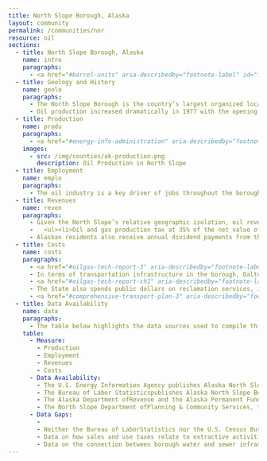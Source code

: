 ```yaml
---
title: North Slope Borough, Alaska
layout: community
permalink: /communities/nor
resource: oil
sections:
  - title: North Slope Borough, Alaska
    name: intro
    paragraphs: 
      - <a href="#barrel-units" aria-describedby="footnote-label" id="footnotes-ref">The United States has experienced something of a renaissance in domestic oil production since 2008, when crude oil production reached a low of 3.98 million bbl/day.</a> <a href="#production-exceeds-imports" aria-describedby="footnote-label" id="footnotes-ref">Fast forward five years, and the U.S. has nearly doubled its daily production output, with Texas and North Dakota driving much of the growth.</a>  <a href="#crude-production" aria-describedby="footnote-label" id="footnotes-ref">Alaska, the fourth largest state producer of crude oil in 2013, did not experience the same production boom, with crude oil output in steady decline over the past decade.</a> <a href="#boroughs" aria-describedby="footnote-label" id="footnotes-ref">In spite of that downward trend, the nation’s single largest producing county is Alaska’s North Slope Borough.</a>
  - title: Geology and History
    name: geolo
    paragraphs: 
      - The North Slope Borough is the country’s largest organized local jurisdiction, spanning over 94,000 miles north of the Arctic Circle. <a href="#borough-population" aria-describedby="footnote-label" id="footnotes-ref">Its 9,686 residents, most of whom are Inupiat Alaskan Natives, are spread across eight separate communities.</a> The northern coast of Alaska was documented as a potential oil-producing region as early as 1900. <a href="#petroleum-reserve" aria-describedby="footnote-label" id="footnotes-ref">However, the borough government was not formally incorporated until 1972, soon after the discovery of oil at Prudhoe Bay, the largest single oil field in North America.</a>
      - Oil production increased dramatically in 1977 with the opening of the Alaska Pipeline, which provided the first economically-viable way to transport large amounts of crude oil from the North Slope to market. In 1994, ARCO identified another significant deposit at the Alpine Field, located within the federally-administered National Petroleum Reserve of Alaska. The North Slope’s Prudhoe Bay and the Alpine Field constitute the majority of the state of Alaska’s oil production. <a href="#oilgas-tech-report" aria-describedby="footnote-label" id="footnotes-ref">Today, the borough’s oil reserve base is extensive, with approximately six billion barrels of proved oil.</a>
  - title: Production
    name: produ
    paragraphs: 
      - <a href="#energy-info-administration" aria-describedby="footnote-label" id="footnotes-ref">In 2013, the North Slope Borough produced 182.5 million bbl of oil, on both state-owned and federal land.</a> Since production at Prudhoe Bay commenced, all of the North Slope’s extraction has taken place in the northern portion of the Colville-Canning province, administered by either the Alaska Dept. of Natural Resourcesor the Bureau of Land Management (BLM). <a href="#oilgas-tech-report-2" aria-describedby="footnote-label" id="footnotes-ref">Once exclusively dominated by three companies, North Slope exploration and extraction has diversified significantly, with 63 current lease holders from seven countries.</a> <a href="#energy-info-administration-2" aria-describedby="footnote-label" id="footnotes-ref">Annual oil production in the borough peaked in 1988 at 722 million bbl and has steadily declined since that time.</a>
    images: 
      - src: /img/counties/ak-production.png
        description: Oil Production in North Slope
  - title: Employment
    name: emplo
    paragraphs: 
      - The oil industry is a key driver of jobs throughout the borough. <a href="#annual-average-employment" aria-describedby="footnote-label" id="footnotes-ref">In 2013, oil and gas extraction provided 1,768 jobs on the North Slope, accounting for 14.3% of total private jobs (12,340).</a> Since the North Slope Borough’s population is less than 10,000, however, it follows that many of the private jobs are filled by non-residents. <a href="#ak-non-residents" aria-describedby="footnote-label" id="footnotes-ref">In 2013, nonresidents accounted for 33.6% of oil industry workers in Alaska, up from 31.6% in 2012.</a> <a href="#regional-energy-plan" aria-describedby="footnote-label" id="footnotes-ref">The North Slope Borough government itself remains the largest employer of local North Slope residents, along with the Arctic Slope Regional Corporation, school district, and local Native corporations.</a>
  - title: Revenues
    name: reven
    paragraphs: 
      - Given the North Slope’s relative geographic isolation, oil revenues are critical forsupporting local schools, health centers, fire stations, water and sanitation facilities, and infrastructure. <a href="#comprehensive-annual-finances" aria-describedby="footnote-label" id="footnotes-ref">In 2013, the North Slope government received $470 million in revenues. Of those revenues, the borough received $332 million from local property taxes, 98% of which were levied on oil- and gas-related property.</a> <a href="#2013-annual-report" aria-describedby="footnote-label" id="footnotes-ref">At the state level, the Alaskan government collects oil-related revenues for the benefit of the public via four mechanisms –</a>
      -   <ul><li>Oil and gas production tax at 35% of the net value of extracted oil and gas. Revenues are deposited in the state’s General Fund, with payments received after a tax assessment deposited in the Constitutional Budget Reserve Fund (CBRE). In 2013, the state received over $4 billion in revenues from this tax.</li><li>Oil and gas property tax on the value of taxable exploration, production, and pipeline transportation property, set at 20 mills or 2% of the assessed value. This revenue is also deposited in the state’s General Fund, with payments received after a tax assessment deposited in the CBRE.</li><li><a href="#revenue-sources-book" aria-describedby="footnote-label" id="footnotes-ref">Royalties assessed on state-owned land leased for oil production. In 2013, $856 million was deposited in the Alaska Permanent Fund and School Fund, and an additional $177 million flowed to the Constitutional Budget Reserve Fund from royalty settlements.</a></li><li>Oil and gas corporate net income tax is set at a maximum of 9.4% on Alaskan income over $90,000. In 2013, $434 million was deposited in the state’s General Fund from this tax.</li></ul>
      - Alaskan residents also receive annual dividend payments from the state’s Permanent Fund, based on a five-year average of the Fund’s performance. The state established the Permanent Fund in 1976 as construction of the Alaska Pipeline concluded. Twenty-five percent of revenues from mineral leases on state-owned lands and from federal mineral revenue-sharing payments go into the Permanent Fund for investment. <a href="#historical-annual-dividend" aria-describedby="footnote-label" id="footnotes-ref">In 2013, Alaskan residents each received $900 as a result of this payout.</a>
  - title: Costs
    name: costs
    paragraphs: 
      - <a href="#oilgas-tech-report-3" aria-describedby="footnote-label" id="footnotes-ref">Oil extraction also incurs certain fiscal costs. Oil exploration and development onthe North Slope requires infrastructure investments ranging from airports, docks,pads and roads, to ports, production-related facilities, pipelines, and gravelislands.</a> <a href="#comprehensive-transport-plan" aria-describedby="footnote-label" id="footnotes-ref">The North Slope Borough is responsible for maintenance ofapproximately 100 miles of roads, as well as boat ramps, boat landings, portfacilities, nine public airports, and thousands of miles of winter trails and roads.</a>
      - In terms of transportation infrastructure in the borough, Dalton Highway is theonly permanent road connecting the North Slope Borough to the main AlaskaHighway system. <a href="#ibid" aria-describedby="footnote-label" id="footnotes-ref">Dalton Highway was originally financed and constructed by theoil and gas industry, and is still mainly used as an industrial road.</a> <a href="#ibid-2" aria-describedby="footnote-label" id="footnotes-ref">However, the Alaskan Department of Transportation reported spending approximately $15,260 per mile annually on maintenance for Dalton Highway at the time of the lastcomprehensive borough transportation plan.</a> <a href="#ibid-3" aria-describedby="footnote-label" id="footnotes-ref">Oil companies are required tomaintain seasonal ice routes used for industry traffic in the winter, given thatthese routes cost approximately $100,000 per mile to construct in the PrudhoeBay region.</a>
      - <a href="#oilgas-tech-report-ch1" aria-describedby="footnote-label" id="footnotes-ref">Unlike many other Alaskan municipalities, the North Slope Borough isresponsible for its airports, which serve the local population as well as a range ofcommercial and recreational visitors.</a> <a href="#comprehensive-transport-plan-2" aria-describedby="footnote-label" id="footnotes-ref">Annual costs for airport maintenanceacross the North Slope are about $1.4 million per year, including spending onairports and landing strips that are labeled as “unrestricted,” or permissible for oiland gas industry use.</a> It is unclear what percentage of the annual airportmaintenance budget is spent specifically on support activities for the oil and gas industry.
      - The State also spends public dollars on reclamation services, including themanagement of contaminated drilling sites. <a href="#spill-prevention" aria-describedby="footnote-label" id="footnotes-ref">The Oil and Hazardous SubstanceRelease Prevention and Response Fund imposes a $.04 surcharge per barrel of oil for prevention and a $.01 surcharge per barrel of oil for response.</a> <a href="#div-spill-prevention" aria-describedby="footnote-label" id="footnotes-ref">The operating budget, including expenditures and obligations, for the state Oil andHazardous Substance Release Prevention and Response Fund was $21.5 million in fiscal year 2012, with $8.1 million going to spill prevention andresponse for contaminated sites.</a>
      - <a href="#comprehensive-transport-plan-3" aria-describedby="footnote-label" id="footnotes-ref">The North Slope Borough often responds to, and pays for, emergency serviceson the oilfield roads, such as the Kuparuk Oilfield roads.</a> The Alaskan stategovernment also invests a significant amount of tax dollars to prevent andrespond to oil and hazardous substance emergencies in the state. <a href="#2012-appropriations" aria-describedby="footnote-label" id="footnotes-ref">For example,the Office of Management and Budget appropriated $750,000 toward oil andhazardous substance first responder equipment and preparedness in 2013.</a>
  - title: Data Availability
    name: data
    paragraphs:
      - The table below highlights the data sources used to compile this county case study, as well as any gaps that exist in publically-available data.
    table:          
      - Measure:
        - Production
        - Employment
        - Revenues
        - Costs
      - Data Availability:
        - The U.S. Energy Information Agency publishes Alaska North Slope Crude Oil Production on a monthly and annual basis.
        - The Bureau of Labor Statisticspublishes Alaska North Slope Borough Annual Average Employment for Oil and Gas Extraction (NAICS Code 211).
        - The Alaska Department ofRevenue and the Alaska Permanent Fund Corporation publish annual financial reports with revenue information for the state and borough level.
        - The North Slope Department ofPlanning & Community Services, the Alaska Office of Management and Budget, and the Alaska Department of Environmental Conservation publish cost information related to public spending attributable to the extractives industries.
      - Data Gaps:
        - 
        - Neither the Bureau of LaborStatistics nor the U.S. Census Bureau has 10-year employment trend data for the oil and gas industry at the North Slope Borough level for 2004 – 2013. There are several years and sub-industries without data.
        - Data on how sales and use taxes relate to extractive activities in the borough is not publicly available.
        - Data on the connection between borough water and sewer infrastructure investments and the extractives industries is not publicly available.
---
```

